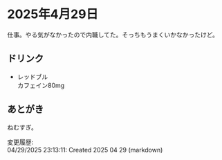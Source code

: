 # 2025年4月29日

仕事。やる気がなかったので内職してた。そっちもうまくいかなかったけど。

## ドリンク

- レッドブル  
カフェイン80mg

## あとがき

ねむすぎ。

変更履歴:  
04/29/2025 23:13:11: Created 2025 04 29 (markdown)  

